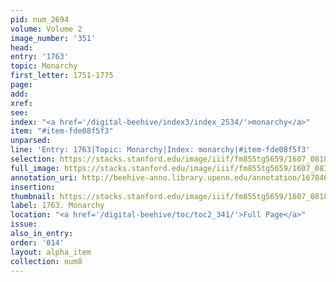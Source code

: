 ```yaml
---
pid: num_2694
volume: Volume 2
image_number: '351'
head:
entry: '1763'
topic: Monarchy
first_letter: 1751-1775
page:
add:
xref:
see:
index: "<a href='/digital-beehive/index3/index_2534/'>monarchy</a>"
item: "#item-fde08f5f3"
unparsed:
line: 'Entry: 1763|Topic: Monarchy|Index: monarchy|#item-fde08f5f3'
selection: https://stacks.stanford.edu/image/iiif/fm855tg5659/1607_0818/339,3005,2876,451/full/0/default.jpg
full_image: https://stacks.stanford.edu/image/iiif/fm855tg5659/1607_0818/full/full/0/default.jpg
annotation_uri: http://beehive-anno.library.upenn.edu/annotation/1678469067653
insertion:
thumbnail: https://stacks.stanford.edu/image/iiif/fm855tg5659/1607_0818/339,3005,600,180/250,/0/default.jpg
label: 1763. Monarchy
location: "<a href='/digital-beehive/toc/toc2_341/'>Full Page</a>"
issue:
also_in_entry:
order: '014'
layout: alpha_item
collection: num8
---
```

